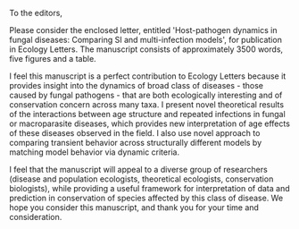 To the editors,

Please consider the enclosed letter, entitled 'Host-pathogen dynamics in fungal
diseases: Comparing SI and multi-infection models', for publication in Ecology
Letters. The manuscript consists of approximately 3500 words, five figures and a
table.

I feel this manuscript is a perfect contribution to Ecology Letters because it
provides insight into the dynamics of broad class of diseases - those caused by
fungal pathogens - that are both ecologically interesting and of conservation
concern across many taxa. I present novel theoretical results of the
interactions between age structure and repeated infections in fungal or
macroparasite diseases, which provides new interpretation of age effects of
these diseases observed in the field. I also use novel approach to comparing
transient behavior across structurally different models by matching model
behavior via dynamic criteria.

I feel that the manuscript will appeal to a diverse group of researchers
(disease and population ecologists, theoretical ecologists, conservation
biologists), while providing a useful framework for interpretation of data and
prediction in conservation of species affected by this class of disease. We hope
you consider this manuscript, and thank you for your time and consideration.
